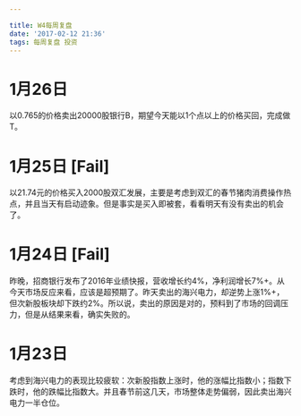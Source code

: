 ```yaml
---

title: W4每周复盘
date: '2017-02-12 21:36'
tags: 每周复盘 投资
---
```


# 1月26日

以0.765的价格卖出20000股银行B，期望今天能以1个点以上的价格买回，完成做T。

# 1月25日 [Fail]

以21.74元的价格买入2000股双汇发展，主要是考虑到双汇的春节猪肉消费操作热点，并且当天有启动迹象。但是事实是买入即被套，看看明天有没有卖出的机会了。

# 1月24日 [Fail]

昨晚，招商银行发布了2016年业绩快报，营收增长约4%，净利润增长7%+。从今天市场反应来看，应该是超预期了。昨天卖出的海兴电力，却逆势上涨1%+，但次新股板块却下跌约2%。所以说，卖出的原因是对的，预料到了市场的回调压力，但是从结果来看，确实失败的。

# 1月23日

考虑到海兴电力的表现比较疲软：次新股指数上涨时，他的涨幅比指数小；指数下跌时，他的跌幅比指数大。并且春节前这几天，市场整体走势偏弱，因此卖出海兴电力一半仓位。
